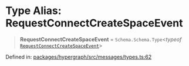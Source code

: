 # Type Alias: RequestConnectCreateSpaceEvent

> **RequestConnectCreateSpaceEvent** = `Schema.Schema.Type`\<*typeof* [`RequestConnectCreateSpaceEvent`](../variables/RequestConnectCreateSpaceEvent.md)\>

Defined in: [packages/hypergraph/src/messages/types.ts:62](https://github.com/hashirpm/hypergraph/blob/ab4ea1cdb9430798142e0d735aac9d31c2cf0ae0/packages/hypergraph/src/messages/types.ts#L62)
